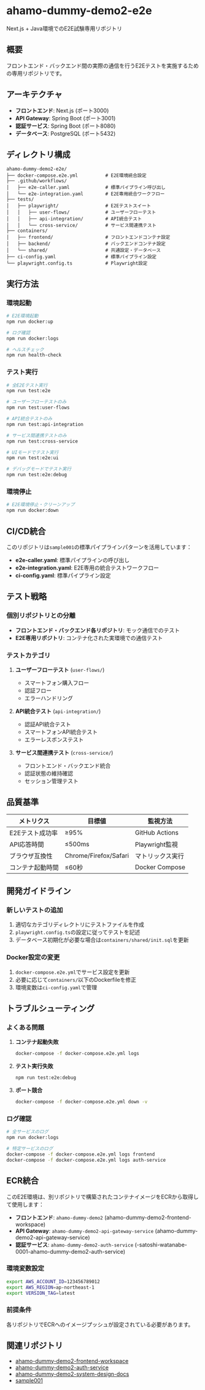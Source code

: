# ahamo-dummy-demo2-e2e

Next.js + Java環境でのE2E試験専用リポジトリ

## 概要

フロントエンド・バックエンド間の実際の通信を行うE2Eテストを実施するための専用リポジトリです。

## アーキテクチャ

- **フロントエンド**: Next.js (ポート3000)
- **API Gateway**: Spring Boot (ポート3001)
- **認証サービス**: Spring Boot (ポート8080)
- **データベース**: PostgreSQL (ポート5432)

## ディレクトリ構成

```
ahamo-dummy-demo2-e2e/
├── docker-compose.e2e.yml          # E2E環境統合設定
├── .github/workflows/
│   ├── e2e-caller.yaml             # 標準パイプライン呼び出し
│   └── e2e-integration.yaml        # E2E専用統合ワークフロー
├── tests/
│   ├── playwright/                 # E2Eテストスイート
│   │   ├── user-flows/             # ユーザーフローテスト
│   │   ├── api-integration/        # API統合テスト
│   │   └── cross-service/          # サービス間連携テスト
├── containers/
│   ├── frontend/                   # フロントエンドコンテナ設定
│   ├── backend/                    # バックエンドコンテナ設定
│   └── shared/                     # 共通設定・データベース
├── ci-config.yaml                  # 標準パイプライン設定
└── playwright.config.ts            # Playwright設定
```

## 実行方法

### 環境起動

```bash
# E2E環境起動
npm run docker:up

# ログ確認
npm run docker:logs

# ヘルスチェック
npm run health-check
```

### テスト実行

```bash
# 全E2Eテスト実行
npm run test:e2e

# ユーザーフローテストのみ
npm run test:user-flows

# API統合テストのみ
npm run test:api-integration

# サービス間連携テストのみ
npm run test:cross-service

# UIモードでテスト実行
npm run test:e2e:ui

# デバッグモードでテスト実行
npm run test:e2e:debug
```

### 環境停止

```bash
# E2E環境停止・クリーンアップ
npm run docker:down
```

## CI/CD統合

このリポジトリは`sample001`の標準パイプラインパターンを活用しています：

- **e2e-caller.yaml**: 標準パイプラインの呼び出し
- **e2e-integration.yaml**: E2E専用の統合テストワークフロー
- **ci-config.yaml**: 標準パイプライン設定

## テスト戦略

### 個別リポジトリとの分離

- **フロントエンド・バックエンド各リポジトリ**: モック通信でのテスト
- **E2E専用リポジトリ**: コンテナ化された実環境での通信テスト

### テストカテゴリ

1. **ユーザーフローテスト** (`user-flows/`)
   - スマートフォン購入フロー
   - 認証フロー
   - エラーハンドリング

2. **API統合テスト** (`api-integration/`)
   - 認証API統合テスト
   - スマートフォンAPI統合テスト
   - エラーレスポンステスト

3. **サービス間連携テスト** (`cross-service/`)
   - フロントエンド・バックエンド統合
   - 認証状態の維持確認
   - セッション管理テスト

## 品質基準

| メトリクス | 目標値 | 監視方法 |
|-----------|--------|----------|
| E2Eテスト成功率 | ≥95% | GitHub Actions |
| API応答時間 | ≤500ms | Playwright監視 |
| ブラウザ互換性 | Chrome/Firefox/Safari | マトリックス実行 |
| コンテナ起動時間 | ≤60秒 | Docker Compose |

## 開発ガイドライン

### 新しいテストの追加

1. 適切なカテゴリディレクトリにテストファイルを作成
2. `playwright.config.ts`の設定に従ってテストを記述
3. データベース初期化が必要な場合は`containers/shared/init.sql`を更新

### Docker設定の変更

1. `docker-compose.e2e.yml`でサービス設定を更新
2. 必要に応じて`containers/`以下のDockerfileを修正
3. 環境変数は`ci-config.yaml`で管理

## トラブルシューティング

### よくある問題

1. **コンテナ起動失敗**
   ```bash
   docker-compose -f docker-compose.e2e.yml logs
   ```

2. **テスト実行失敗**
   ```bash
   npm run test:e2e:debug
   ```

3. **ポート競合**
   ```bash
   docker-compose -f docker-compose.e2e.yml down -v
   ```

### ログ確認

```bash
# 全サービスのログ
npm run docker:logs

# 特定サービスのログ
docker-compose -f docker-compose.e2e.yml logs frontend
docker-compose -f docker-compose.e2e.yml logs auth-service
```

## ECR統合

このE2E環境は、別リポジトリで構築されたコンテナイメージをECRから取得して使用します：

- **フロントエンド**: `ahamo-dummy-demo2` (ahamo-dummy-demo2-frontend-workspace)
- **API Gateway**: `ahamo-dummy-demo2-api-gateway-service` (ahamo-dummy-demo2-api-gateway-service)
- **認証サービス**: `ahamo-dummy-demo2-auth-service` (-satoshi-watanabe-0001-ahamo-dummy-demo2-auth-service)

### 環境変数設定

```bash
export AWS_ACCOUNT_ID=123456789012
export AWS_REGION=ap-northeast-1
export VERSION_TAG=latest
```

### 前提条件

各リポジトリでECRへのイメージプッシュが設定されている必要があります。

## 関連リポジトリ

- [ahamo-dummy-demo2-frontend-workspace](https://github.com/satoshi-watanabe-0001/ahamo-dummy-demo2-frontend-workspace)
- [ahamo-dummy-demo2-auth-service](https://github.com/satoshi-watanabe-0001/-satoshi-watanabe-0001-ahamo-dummy-demo2-auth-service)
- [ahamo-dummy-demo2-system-design-docs](https://github.com/satoshi-watanabe-0001/ahamo-dummy-demo2-system-design-docs)
- [sample001](https://github.com/satoshi-watanabe-0001/sample001)
